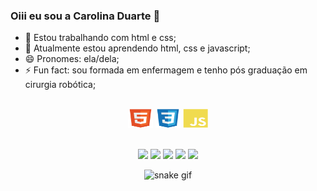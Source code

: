 ### Oiii eu sou a Carolina Duarte 👋

- 🔭 Estou trabalhando com html e css;
- 🌱 Atualmente estou aprendendo html, css e javascript;
- 😄 Pronomes: ela/dela;
- ⚡ Fun fact: sou formada em enfermagem e tenho pós graduação em cirurgia robótica;

<div align="center" style="display: inline_block"><br>
  <img align="center" alt="Rafa-HTML" height="30" width="40" src="https://raw.githubusercontent.com/devicons/devicon/master/icons/html5/html5-original.svg">
  <img align="center" alt="Rafa-CSS" height="30" width="40" src="https://raw.githubusercontent.com/devicons/devicon/master/icons/css3/css3-original.svg">
  <img align="center" alt="Rafa-Js" height="30" width="40" src="https://raw.githubusercontent.com/devicons/devicon/master/icons/javascript/javascript-plain.svg">
</div>

</br>
</br>

<div align="center">
  <a href="https://instagram.com/carolinadlopes" target="_blank"><img src="https://img.shields.io/badge/Instagram-E4405F?style=for-the-badge&logo=instagram&logoColor=white" target="_blank"></a>
 	<a href="https://www.twitch.tv/krolplays" target="_blank"><img src="https://img.shields.io/badge/Twitch-9146FF?style=for-the-badge&logo=twitch&logoColor=white" target="_blank"></a>
  <a href="[https://discord.gg/wagxzStdcR](https://discord.gg/Bk7rFyd7UN)" target="_blank"><img src="https://img.shields.io/badge/Discord-7289DA?style=for-the-badge&logo=discord&logoColor=white" target="_blank"></a> 
  <a href = "carolinaduartelopes@hotmail.com"><img src="https://img.shields.io/badge/-Gmail-%23333?style=for-the-badge&logo=gmail&logoColor=white" target="_blank"></a>
  <a href="https://www.linkedin.com/in/carolinadlopes" target="_blank"><img src="https://img.shields.io/badge/LinkedIn-0077B5?style=for-the-badge&logo=linkedin&logoColor=white" target="_blank"></a> 
  
![snake gif](https://github.com/carolinadlopes/carolinadlopes/blob/output/github-contribution-grid-snake.svg)
  
 </div>
 
 
